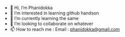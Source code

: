 - 👋 Hi, I’m Phanidokka
- 👀 I’m interested in learning github handson
- 🌱 I’m currently learning the same
- 💞️ I’m looking to collaborate on whatever
- 📫 How to reach me : Email : phanidokka@gmail.com

<!---
Phanidokka/Phanidokka is a ✨ special ✨ repository because its `README.md` (this file) appears on your GitHub profile.
You can click the Preview link to take a look at your changes.
--->
